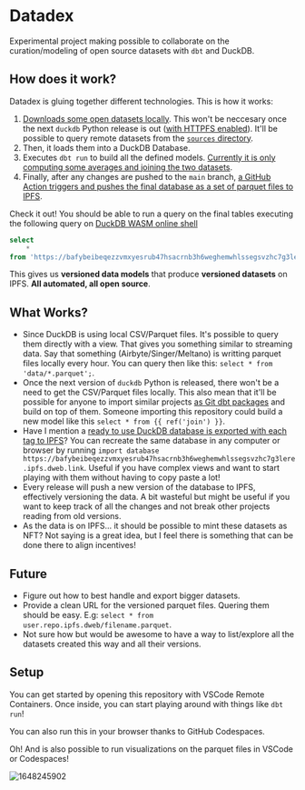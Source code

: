 # Datadex

Experimental project making possible to collaborate on the curation/modeling of open source datasets with `dbt` and DuckDB.

## How does it work?

Datadex is gluing together different technologies. This is how it works:

1. [Downloads some open datasets locally](Makefile). This won't be neccesary once the next `duckdb` Python release is out ([with HTTPFS enabled](https://github.com/duckdb/duckdb/issues/3243)). It'll be possible to query remote datasets from the [`sources` directory](models/sources).
2. Then, it loads them into a DuckDB Database.
3. Executes `dbt run` to build all the defined models. [Currently it is only computing some averages and joining the two datasets](models/join.sql).
4. Finally, after any changes are pushed to the `main` branch, [a GitHub Action triggers and pushes the final database as a set of parquet files to IPFS](https://github.com/davidgasquez/datadex/actions/workflows/docs.yml).

Check it out! You should be able to run a query on the final tables executing the following query on [DuckDB WASM online shell](https://shell.duckdb.org/)


```sql
select
    *
from 'https://bafybeibeqezzvmxyesrub47hsacrnb3h6weghemwhlssegsvzhc7g3lere.ipfs.dweb.link/2_join.parquet';
```

This gives us **versioned data models** that produce **versioned datasets** on IPFS. **All automated, all open source**.

## What Works?

- Since DuckDB is using local CSV/Parquet files. It's possible to query them directly with a view. That gives you something similar to streaming data. Say that something (Airbyte/Singer/Meltano) is writting parquet files locally every hour. You can query then like this: `select * from 'data/*.parquet';`.
- Once the next version of `duckdb` Python is released, there won't be a need to get the CSV/Parquet files locally. This also mean that it'll be possible for anyone to import similar projects [as Git dbt packages](https://docs.getdbt.com/docs/building-a-dbt-project/package-management#git-packages) and build on top of them. Someone importing this repository could build a new model like this `select * from {{ ref('join') }}`.
- Have I mention a [ready to use DuckDB database is exported with each tag to IPFS](https://bafybeibeqezzvmxyesrub47hsacrnb3h6weghemwhlssegsvzhc7g3lere.ipfs.dweb.link/)? You can recreate the same database in any computer or browser by running `import database https://bafybeibeqezzvmxyesrub47hsacrnb3h6weghemwhlssegsvzhc7g3lere.ipfs.dweb.link`. Useful if you have complex views and want to start playing with them without having to copy paste a lot!
- Every release will push a new version of the database to IPFS, effectively versioning the data. A bit wasteful but might be useful if you want to keep track of all the changes and not break other projects reading from old versions.
- As the data is on IPFS... it should be possible to mint these datasets as NFT? Not saying is a great idea, but I feel there is something that can be done there to align incentives!

## Future

- Figure out how to best handle and export bigger datasets.
- Provide a clean URL for the versioned parquet files. Quering them should be easy. E.g: `select * from user.repo.ipfs.dweb/filename.parquet`.
- Not sure how but would be awesome to have a way to list/explore all the datasets created this way and all their versions.

## Setup

You can get started by opening this repository with VSCode Remote Containers. Once inside, you can start playing around with things like `dbt run`!

You can also run this in your browser thanks to GitHub Codespaces.

Oh! And is also possible to run visualizations on the parquet files in VSCode or Codespaces!

![1648245902](https://user-images.githubusercontent.com/1682202/160208641-0cf3e7c5-6339-408c-a08a-b5d164d1ed64.png)

